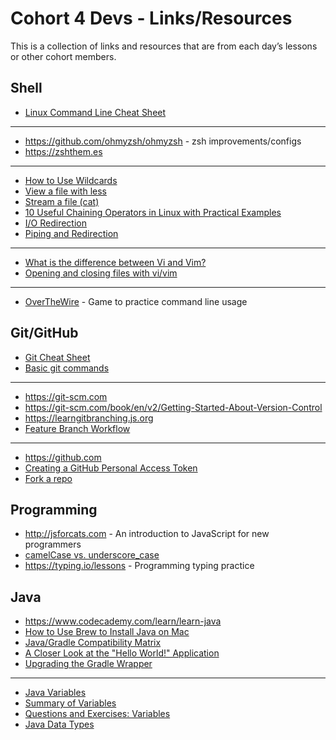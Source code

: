 # Cohort 4 Devs - Links/Resources

This is a collection of links and resources that are from each day’s lessons or other cohort members.

## Shell

- [Linux Command Line Cheat Sheet](https://cheatography.com/davechild/cheat-sheets/linux-command-line/)

---

- <https://github.com/ohmyzsh/ohmyzsh> - zsh improvements/configs
- <https://zshthem.es>

---

- [How to Use Wildcards](http://www.linfo.org/wildcard.html)
- [View a file with less](https://learnpythonthehardway.org/book/appendix-a-cli/ex12.html)
- [Stream a file (cat)](https://learnpythonthehardway.org/book/appendix-a-cli/ex13.html)
- [10 Useful Chaining Operators in Linux with Practical Examples](https://www.tecmint.com/chaining-operators-in-linux-with-practical-examples/)
- [I/O Redirection](http://linuxcommand.org/lc3_lts0070.php)
- [Piping and Redirection](https://ryanstutorials.net/linuxtutorial/piping.php)

---

- [What is the difference between Vi and Vim?](https://askubuntu.com/questions/418396/what-is-the-difference-between-vi-and-vim)
- [Opening and closing files with vi/vim](http://www.linfo.org/vi/open.html)

---

- [OverTheWire](https://overthewire.org/wargames/bandit/) - Game to practice command line usage

## Git/GitHub

- [Git Cheat Sheet](https://education.github.com/git-cheat-sheet-education.pdf)
- [Basic git commands](https://confluence.atlassian.com/bitbucketserver/basic-git-commands-776639767.html)

---

- <https://git-scm.com>
- <https://git-scm.com/book/en/v2/Getting-Started-About-Version-Control>
- <https://learngitbranching.js.org>
- [Feature Branch Workflow](https://www.atlassian.com/git/tutorials/comparing-workflows#feature-branch-workflow)

---

- <https://github.com>
- [Creating a GitHub Personal Access Token](https://docs.github.com/en/authentication/keeping-your-account-and-data-secure/creating-a-personal-access-token)
- [Fork a repo](https://docs.github.com/en/get-started/quickstart/fork-a-repo)

## Programming

- <http://jsforcats.com> - An introduction to JavaScript for new programmers
- [camelCase vs. underscore_case](https://softwareengineering.stackexchange.com/questions/27264/naming-conventions-camelcase-versus-underscore-case-what-are-your-thoughts-ab)
- <https://typing.io/lessons> - Programming typing practice

## Java

- <https://www.codecademy.com/learn/learn-java>
- [How to Use Brew to Install Java on Mac](https://devqa.io/brew-install-java/)
- [Java/Gradle Compatibility Matrix](https://docs.gradle.org/current/userguide/compatibility.html)
- [A Closer Look at the "Hello World!" Application](https://docs.oracle.com/javase/tutorial/getStarted/application/index.html)
- [Upgrading the Gradle Wrapper](https://docs.gradle.org/current/userguide/gradle_wrapper.html#sec:upgrading_wrapper)

---

- [Java Variables](https://docs.oracle.com/javase/tutorial/java/nutsandbolts/variables.html)
- [Summary of Variables](https://docs.oracle.com/javase/tutorial/java/nutsandbolts/variablesummary.html)
- [Questions and Exercises: Variables](https://docs.oracle.com/javase/tutorial/java/nutsandbolts/QandE/questions_variables.html)
- [Java Data Types](https://docs.oracle.com/javase/tutorial/java/nutsandbolts/datatypes.html)
